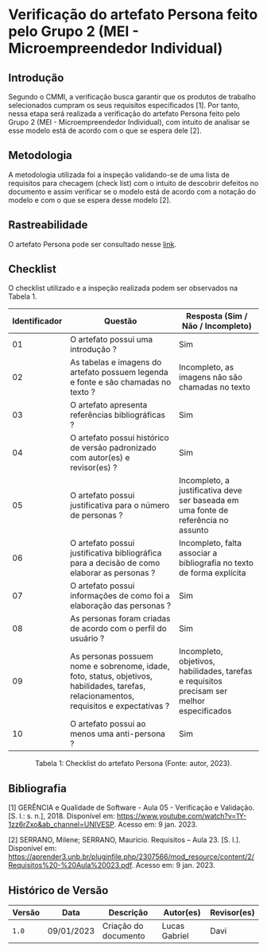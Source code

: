 # Verificação do artefato Persona feito pelo Grupo 2 (MEI - Microempreendedor Individual)

## Introdução
Segundo o CMMI, a verificação busca garantir que os produtos de trabalho selecionados cumpram os seus requisitos especificados [1]. Por tanto, nessa etapa será realizada a verificação do artefato Persona feito pelo Grupo 2 (MEI - Microempreendedor Individual), com intuito de analisar se esse modelo está de acordo com o que se espera dele [2].

## Metodologia
A metodologia utilizada foi a inspeção validando-se de uma lista de requisitos para checagem (check list) com o intuito de descobrir defeitos no documento e assim verificar se o modelo está de acordo com a notação do modelo e com o que se espera desse modelo [2].

## Rastreabilidade
O artefato Persona pode ser consultado nesse [link](https://requisitos-de-software.github.io/2022.2-MEI/Elicitacao/personas/).

## Checklist
O checklist utilizado e a inspeção realizada podem ser observados na Tabela 1.

| Identificador | Questão                                                                                                                                  | Resposta (Sim / Não / Incompleto)                                                          |
| ------------- | ---------------------------------------------------------------------------------------------------------------------------------------- | ------------------------------------------------------------------------------------------ |
| 01            | O artefato possui uma introdução ?                                                                                                       | Sim                                                                                        |
| 02            | As tabelas e imagens do artefato possuem legenda e fonte e são chamadas no texto ?                                                       | Incompleto, as imagens não são chamadas no texto                                           |
| 03            | O artefato apresenta referências bibliográficas ?                                                                                        | Sim                                                                                        |
| 04            | O artefato possui histórico de versão padronizado com autor(es) e revisor(es) ?                                                          | Sim                                                                                        |
| 05            | O artefato possui justificativa para o número de personas ?                                                                              | Incompleto, a justificativa deve ser baseada em uma fonte de referência no assunto         |
| 06            | O artefato possui justificativa bibliográfica para a decisão de como elaborar as personas ?                                                | Incompleto, falta associar a bibliografia no texto de forma explícita                       |
| 07            | O artefato possui informações de como foi a elaboração das personas ?                                                                   | Sim                                                                                        |
| 08            | As personas foram criadas de acordo com o perfil do usuário ?                                                                            | Sim                                                                                        |
| 09            | As personas possuem nome e sobrenome, idade, foto, status, objetivos, habilidades, tarefas, relacionamentos, requisitos e expectativas ? | Incompleto, objetivos, habilidades, tarefas e requisitos precisam ser melhor especificados |
| 10            | O artefato possui ao menos uma anti-persona ?                                                                                            | Sim                                                                                        |

<div style="text-align: center">
<p> Tabela 1: Checklist do artefato Persona (Fonte: autor, 2023).</p>
</div>

## Bibliografia

[1] GERÊNCIA e Qualidade de Software - Aula 05 - Verificação e Validação. [S. l.: s. n.], 2018. Disponível em: https://www.youtube.com/watch?v=1Y-1zz6rZxo&ab_channel=UNIVESP. Acesso em: 9 jan. 2023.

[2] SERRANO, Milene; SERRANO, Maurício. Requisitos – Aula 23. [S. l.]. Disponível em: https://aprender3.unb.br/pluginfile.php/2307566/mod_resource/content/2/Requisitos%20-%20Aula%20023.pdf. Acesso em: 9 jan. 2023.

## Histórico de Versão

| Versão | Data       | Descrição            | Autor(es)     | Revisor(es) |
| ------ | ---------- | -------------------- | ------------- | ----------- |
| `1.0`  | 09/01/2023 | Criação do documento | Lucas Gabriel |    Davi         |